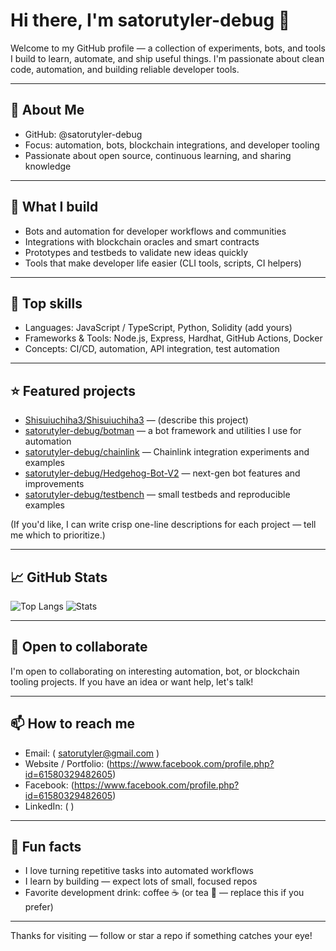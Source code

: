 # Hi there, I'm satorutyler-debug 👋

Welcome to my GitHub profile — a collection of experiments, bots, and tools I build to learn, automate, and ship useful things. I'm passionate about clean code, automation, and building reliable developer tools.

---

## 🚀 About Me
- GitHub: @satorutyler-debug  
- Focus: automation, bots, blockchain integrations, and developer tooling
- Passionate about open source, continuous learning, and sharing knowledge

---

## 🔭 What I build
- Bots and automation for developer workflows and communities
- Integrations with blockchain oracles and smart contracts
- Prototypes and testbeds to validate new ideas quickly
- Tools that make developer life easier (CLI tools, scripts, CI helpers)

---

## 🧰 Top skills
- Languages: JavaScript / TypeScript, Python, Solidity (add yours)
- Frameworks & Tools: Node.js, Express, Hardhat, GitHub Actions, Docker
- Concepts: CI/CD, automation, API integration, test automation

---

## ⭐ Featured projects
- [Shisuiuchiha3/Shisuiuchiha3](https://github.com/Shisuiuchiha3/Shisuiuchiha3) — (describe this project)
- [satorutyler-debug/botman](https://github.com/satorutyler-debug/botman) — a bot framework and utilities I use for automation
- [satorutyler-debug/chainlink](https://github.com/satorutyler-debug/chainlink) — Chainlink integration experiments and examples
- [satorutyler-debug/Hedgehog-Bot-V2](https://github.com/satorutyler-debug/Hedgehog-Bot-V2) — next-gen bot features and improvements
- [satorutyler-debug/testbench](https://github.com/satorutyler-debug/testbench) — small testbeds and reproducible examples

(If you'd like, I can write crisp one-line descriptions for each project — tell me which to prioritize.)

---

## 📈 GitHub Stats
![Top Langs](https://github-readme-stats.vercel.app/api/top-langs/?username=satorutyler-debug&layout=compact&theme=tokyonight)
![Stats](https://github-readme-stats.vercel.app/api?username=satorutyler-debug&show_icons=true&theme=tokyonight)

---

## 🤝 Open to collaborate
I'm open to collaborating on interesting automation, bot, or blockchain tooling projects. If you have an idea or want help, let's talk!

---

## 📫 How to reach me
- Email: ( satorutyler@gmail.com )
- Website / Portfolio: (https://www.facebook.com/profile.php?id=61580329482605)
- Facebook: (https://www.facebook.com/profile.php?id=61580329482605)
- LinkedIn: ( )

---

## 🧩 Fun facts
- I love turning repetitive tasks into automated workflows
- I learn by building — expect lots of small, focused repos
- Favorite development drink: coffee ☕ (or tea 🍵 — replace this if you prefer)

---

Thanks for visiting — follow or star a repo if something catches your eye!
